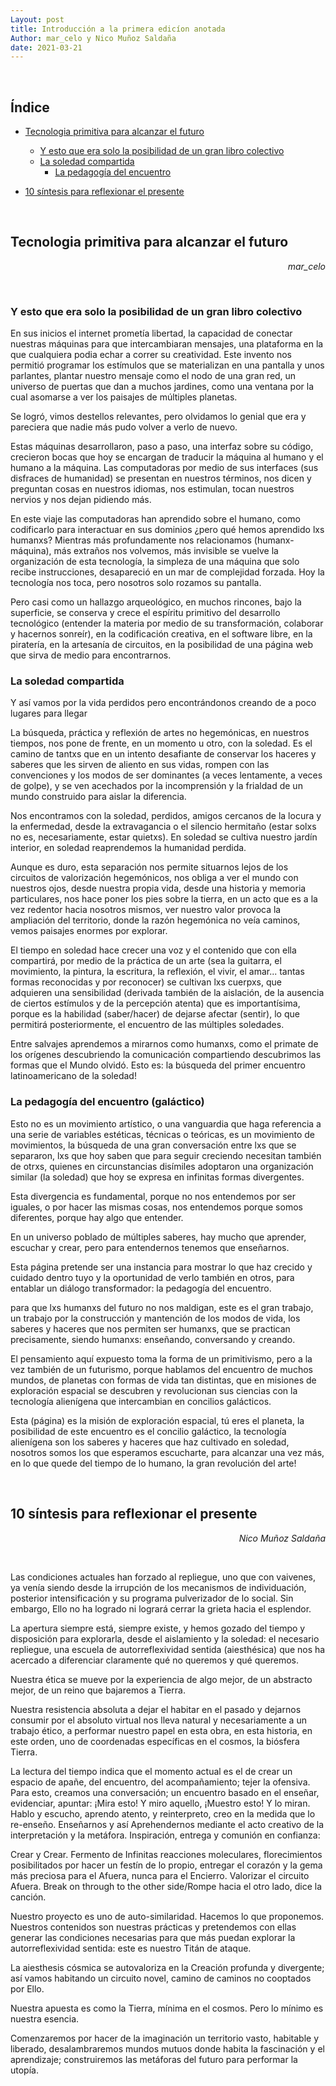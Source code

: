 ```yaml
---
Layout: post
title: Introducción a la primera edicíon anotada
Author: mar_celo y Nico Muñoz Saldaña
date: 2021-03-21
---
```


<br>

## Índice
- [Tecnologia primitiva para alcanzar el futuro](#tecnologia-primitiva-para-alcanzar-el-futuro)

  - [Y esto que era solo la posibilidad de un gran libro colectivo](#y-esto-que-era-solo-la-posibilidad-de-un-gran-libro-colectivo)
  - [La soledad compartida](#la-soledad-compartida)
    - [La pedagogía del encuentro](#la-pedagogía-del-encuentro-galáctico)


- [10 síntesis para reflexionar el presente](#10-síntesis-para-reflexionar-el-presente)

<br>

## Tecnologia primitiva para alcanzar el futuro

<div>
 <p style="text-align:right;"> <em> mar_celo </em> </p>
</div>

<br>

### Y esto que era solo la posibilidad de un gran libro colectivo

En sus inicios el internet prometía libertad, la capacidad de conectar nuestras máquinas para que intercambiaran mensajes, una plataforma en la que cualquiera podia echar a correr su creatividad. Este invento nos permitió programar los estímulos que se materializan en una pantalla y unos parlantes, plantar nuestro mensaje como el nodo de una gran red, un universo de puertas que dan a muchos jardines, como una ventana por la cual asomarse a ver los paisajes de múltiples planetas.

Se logró, vimos destellos relevantes, pero olvidamos lo genial que era y pareciera que nadie más pudo volver a verlo de nuevo.

Estas máquinas desarrollaron, paso a paso, una interfaz sobre su código, crecieron bocas que hoy se encargan de traducir la máquina al humano y el humano a la máquina. Las computadoras por medio de sus interfaces (sus disfraces de humanidad) se presentan en nuestros términos, nos dicen y preguntan cosas en nuestros idiomas, nos estimulan, tocan nuestros nervios y nos dejan pidiendo más.

En este viaje las computadoras han aprendido sobre el humano, como codificarlo para interactuar en sus dominios ¿pero qué hemos aprendido lxs humanxs? Mientras más profundamente nos relacionamos (humanx-máquina), más extraños nos volvemos, más invisible se vuelve la organización de esta tecnología, la simpleza de una máquina que solo recibe instrucciones, desapareció en un mar de complejidad forzada. Hoy la tecnología nos toca, pero nosotros solo rozamos su pantalla.

Pero casi como un hallazgo arqueológico, en muchos rincones, bajo la superficie, se conserva y crece el espíritu primitivo del desarrollo tecnológico (entender la materia por medio de su transformación, colaborar y hacernos sonreír), en la codificación creativa, en el software libre, en la piratería, en la artesanía de circuitos, en la posibilidad de una página web que sirva de medio para encontrarnos.   

### La soledad compartida

Y así vamos por la vida
perdidos
pero encontrándonos
creando de a poco
lugares para llegar

La búsqueda, práctica y reflexión de artes no hegemónicas, en nuestros tiempos, nos pone de frente, en un momento u otro, con la soledad. Es el camino de tantxs que en un intento desafiante de conservar los haceres y saberes que les sirven de aliento en sus vidas, rompen con las convenciones y los modos de ser dominantes (a veces lentamente, a veces de golpe), y se ven acechados por la incomprensión y la frialdad de un mundo construido para aislar la diferencia.

Nos encontramos con la soledad, perdidos, amigos cercanos de la locura y la enfermedad, desde la extravagancia o el silencio hermitaño (estar solxs no es, necesariamente, estar quietxs). En soledad se cultiva nuestro jardín interior, en soledad reaprendemos la humanidad perdida.

Aunque es duro, esta separación nos permite situarnos lejos de los circuitos de valorización hegemónicos, nos obliga a ver el mundo con nuestros ojos, desde nuestra propia vida, desde una historia y memoria particulares, nos hace poner los pies sobre la tierra, en un acto que es a la vez redentor hacia nosotros mismos, ver nuestro valor provoca la ampliación del territorio, donde la razón hegemónica no veía caminos, vemos paisajes enormes por explorar.

El tiempo en soledad hace crecer una voz y el contenido que con ella compartirá, por medio de la práctica de un arte (sea la guitarra, el movimiento, la pintura, la escritura, la reflexión, el vivir, el amar... tantas formas reconocidas y por reconocer) se cultivan lxs cuerpxs, que adquieren una sensibilidad (derivada también de la aislación, de la ausencia de ciertos estímulos y de la percepción atenta) que es importantísima, porque es la habilidad (saber/hacer) de dejarse afectar (sentir), lo que permitirá posteriormente, el encuentro de las múltiples soledades.

Entre salvajes
aprendemos a mirarnos como humanxs,
como el primate de los orígenes descubriendo la comunicación
compartiendo descubrimos las formas que el Mundo olvidó.
Esto es:
la búsqueda del primer encuentro latinoamericano de la soledad!

### La pedagogía del encuentro (galáctico)

Esto no es un movimiento artístico, o una vanguardia que haga referencia a una serie de variables estéticas, técnicas o teóricas, es un movimiento de movimientos, la búsqueda de una gran conversación entre lxs que se separaron, lxs que hoy saben que para seguir creciendo necesitan también de otrxs, quienes en circunstancias disímiles adoptaron una organización similar (la soledad) que hoy se expresa en infinitas formas divergentes.

Esta divergencia es fundamental, porque no nos entendemos por ser iguales, o por hacer las mismas cosas, nos entendemos porque somos diferentes, porque hay algo que entender.

En un universo poblado de múltiples saberes, hay mucho que aprender, escuchar y crear, pero para entendernos tenemos que enseñarnos.

Esta página pretende ser una instancia para mostrar lo que haz crecido y cuidado dentro tuyo y la oportunidad de verlo también en otros, para entablar un diálogo transformador: la pedagogía del encuentro.  

para que lxs humanxs del futuro no nos maldigan, este es el gran trabajo, un trabajo por la construcción y mantención de los modos de vida, los saberes y haceres que nos permiten ser humanxs, que se practican precisamente, siendo humanxs: enseñando, conversando y creando.

El pensamiento aquí expuesto toma la forma de un primitivismo, pero a la vez también de un futurismo, porque hablamos del encuentro de muchos mundos, de planetas con formas de vida tan distintas, que en misiones de exploración espacial se descubren y revolucionan sus ciencias con la tecnología alienígena que intercambian en concilios galácticos.

Esta (página) es la misión de exploración espacial, tú eres el planeta, la posibilidad de este encuentro es el concilio galáctico, la tecnología alienígena son los saberes y haceres que haz cultivado en soledad, nosotros somos los que esperamos escucharte,
para alcanzar una vez más,
en lo que quede del tiempo de lo humano,
la gran revolución del arte!  

<br>

## 10 síntesis para reflexionar el presente

<div>
 <p style="text-align:right;"> <em> Nico Muñoz Saldaña </em> </p>
</div>

<br>

Las condiciones actuales han forzado al repliegue, uno que con vaivenes, ya venía siendo desde la irrupción de los mecanismos de individuación, posterior intensificación y su programa pulverizador de lo social. Sin embargo, Ello no ha logrado ni logrará cerrar la grieta hacia el esplendor.

La apertura siempre está, siempre existe, y hemos gozado del tiempo y disposición para explorarla, desde el aislamiento y la soledad: el necesario repliegue, una escuela de autorreflexividad sentida (aiesthésica) que nos ha acercado a diferenciar claramente qué no queremos y qué queremos.  

Nuestra ética se mueve por la experiencia de algo mejor, de un abstracto mejor, de un reino que bajaremos a Tierra.  

Nuestra resistencia absoluta a dejar el habitar en el pasado y dejarnos consumir por el absoluto virtual nos lleva natural y necesariamente a un trabajo ético, a performar nuestro papel en esta obra, en esta historia, en este orden, uno de coordenadas específicas en el cosmos, la biósfera Tierra.

La lectura del tiempo indica que el momento actual es el de crear un espacio de apañe, del encuentro, del acompañamiento; tejer la ofensiva.  Para esto, creamos una conversación; un encuentro basado en el enseñar, evidenciar, apuntar: ¡Mira esto! Y miro aquello, ¡Muestro esto! Y lo miran. Hablo y escucho, aprendo atento, y reinterpreto, creo en la medida que lo re-enseño. Enseñarnos y así Aprehendernos mediante el acto creativo de la interpretación y la metáfora.  Inspiración, entrega y comunión en confianza:

Crear y Crear. Fermento de Infinitas reacciones moleculares, florecimientos posibilitados por hacer un festín de lo propio, entregar el corazón y la gema más preciosa para el Afuera, nunca para el Encierro.  Valorizar el circuito Afuera.  Break on through to the other side/Rompe hacia el otro lado, dice la canción.

Nuestro proyecto es uno de auto-similaridad.   Hacemos lo que proponemos.  Nuestros contenidos son  nuestras prácticas y pretendemos con ellas generar las condiciones necesarias para que más puedan explorar la autorreflexividad sentida: este es nuestro Titán de ataque.  

La aiesthesis cósmica se autovaloriza en la Creación profunda y divergente; así vamos habitando un circuito novel, camino de caminos no cooptados por Ello.  

Nuestra apuesta es como la Tierra, mínima en el cosmos.  Pero lo mínimo es nuestra esencia.

Comenzaremos por hacer de la imaginación un territorio vasto, habitable y liberado, desalambraremos  mundos mutuos donde habita la fascinación y el aprendizaje; construiremos las metáforas del futuro para performar la utopía. 
